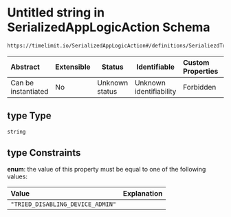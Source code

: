 # Untitled string in SerializedAppLogicAction Schema

```txt
https://timelimit.io/SerializedAppLogicAction#/definitions/SerialiezdTriedDisablingDeviceAdminAction/properties/type
```




| Abstract            | Extensible | Status         | Identifiable            | Custom Properties | Additional Properties | Access Restrictions | Defined In                                                                                            |
| :------------------ | ---------- | -------------- | ----------------------- | :---------------- | --------------------- | ------------------- | ----------------------------------------------------------------------------------------------------- |
| Can be instantiated | No         | Unknown status | Unknown identifiability | Forbidden         | Allowed               | none                | [SerializedAppLogicAction.schema.json\*](SerializedAppLogicAction.schema.json "open original schema") |

## type Type

`string`

## type Constraints

**enum**: the value of this property must be equal to one of the following values:

| Value                            | Explanation |
| :------------------------------- | ----------- |
| `"TRIED_DISABLING_DEVICE_ADMIN"` |             |
